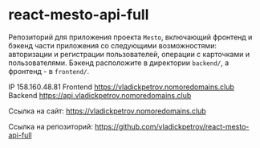 # react-mesto-api-full
Репозиторий для приложения проекта `Mesto`, включающий фронтенд и бэкенд части приложения со следующими возможностями: авторизации и регистрации пользователей, операции с карточками и пользователями. Бэкенд расположите в директории `backend/`, а фронтенд - в `frontend/`. 

IP 158.160.48.81
Frontend https://vladickpetrov.nomoredomains.club
Backend https://api.vladickpetrov.nomoredomains.club
  
Ссылка на сайт: https://vladickpetrov.nomoredomains.club

Ссылка на репозиторий: https://github.com/vladickpetrov/react-mesto-api-full
